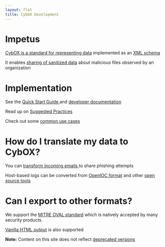 ```yaml
---
layout: flat
title: CybOX Development
---
```



# Impetus
[CybOX is a standard for representing data](http://cybox.mitre.org/language/) implemented as an [XML schema ](https://github.com/CybOXProject/schemas) 

It enables [sharing of sanitized data](http://cybox.mitre.org/about/faqs.html#A1) about malicious files observed by an organization

# Implementation
See the [Quick Start Guide ](/quickstart) and [developer documentation](http://cybox.readthedocs.org.)

Read up on [Suggested Practices](/suggestions) 

Check out some [common use cases](https://github.com/CybOXProject/schemas/tree/master/samples) 

# How do I translate my data to CybOX?
You can [transform incoming emails ](https://github.com/CybOXProject/email-to-cybox) to share phishing attempts

Host-based logs can be converted from [OpenIOC format](https://github.com/CybOXProject/openioc-to-cybox) and other [open source tools ](https://github.com/stephenbrannon/IOCextractor)

# Can I export to other formats?
We support the [MITRE OVAL standard](https://github.com/CybOXProject/cybox-to-oval) which is natively accepted by many security products.

[Vanilla HTML output](https://github.com/CybOXProject/cybox-to-html) is also supported

**Note:** Content on this site does not reflect [deprecated versions](/quickstart/old.html)
